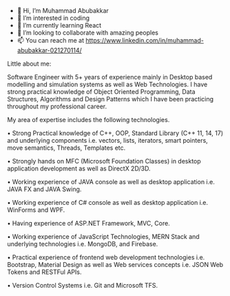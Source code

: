 - 👋 Hi, I’m Muhammad Abubakkar
- 👀 I’m interested in coding
- 🌱 I’m currently learning React
- 💞️ I’m looking to collaborate with amazing peoples
- 📫 You can reach me at https://www.linkedin.com/in/muhammad-abubakkar-021270114/

Little about me:

Software Engineer with 5+ years of experience mainly in Desktop based modelling and simulation systems as well as Web Technologies. I have strong practical knowledge of Object Oriented Programming, Data Structures, Algorithms and Design Patterns which I have been practicing throughout my professional career.

My area of expertise includes the following technologies.

• Strong Practical knowledge of C++, OOP, Standard Library (C++ 11, 14, 17) and underlying components i.e. vectors, lists, iterators, smart pointers, move semantics, Threads, Templates etc.

• Strongly hands on MFC (Microsoft Foundation Classes) in desktop application development as well as DirectX 2D/3D.

• Working experience of JAVA console as well as desktop application i.e. JAVA FX and JAVA Swing.

• Working experience of C# console as well as desktop application i.e. WinForms and WPF.

• Having experience of ASP.NET Framework, MVC, Core. 

• Working experience of JavaScript Technologies, MERN Stack and underlying technologies i.e. MongoDB, and Firebase.

• Practical experience of frontend web development technologies i.e. Bootstrap, Material Design as well as Web services concepts i.e. JSON Web Tokens and RESTFul APIs.

• Version Control Systems i.e. Git and Microsoft TFS.

